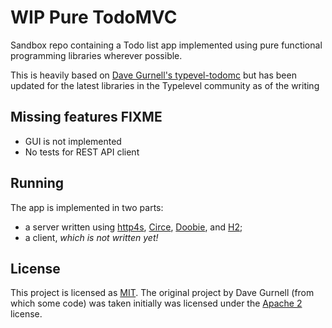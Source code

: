 # WIP Pure TodoMVC

Sandbox repo containing a Todo list app implemented using pure functional programming libraries wherever possible.

This is heavily based on [Dave Gurnell's typevel-todomc][typelevel-todomvc] but has been updated for the latest 
libraries in the Typelevel community as of the writing


## Missing features FIXME

* GUI is not implemented
* No tests for REST API client

## Running

The app is implemented in two parts:

 - a server written using [http4s], [Circe][circe], [Doobie][doobie], and [H2][h2];
 - a client, _which is not written yet!_

## License

This project is licensed as [MIT][mit-license]. The original project by Dave Gurnell (from which some code) was taken 
initially was licensed under the [Apache 2][apache-license] license.

[circe]: https://github.com/travisbrown/circe
[doobie]: https://github.com/tpolecat/doobie
[http4s]: http://http4s.org
[h2]: http://www.h2database.com
[typelevel-todomvc]: https://github.com/davegurnell/typelevel-todomvc
[apache-license]: http://www.apache.org/licenses/LICENSE-2.0
[mit-license]: https://opensource.org/licenses/MIT
